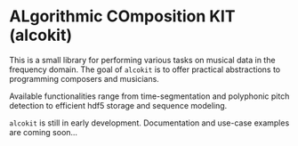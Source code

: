 # ALgorithmic COmposition KIT (alcokit)
This is a small library for performing various tasks on musical data in the frequency domain. The goal of `alcokit` is to offer practical abstractions to programming composers and musicians.  

Available functionalities range from time-segmentation and polyphonic pitch detection to efficient hdf5 storage and sequence modeling.

`alcokit` is still in early development. Documentation and use-case examples are coming soon...   
